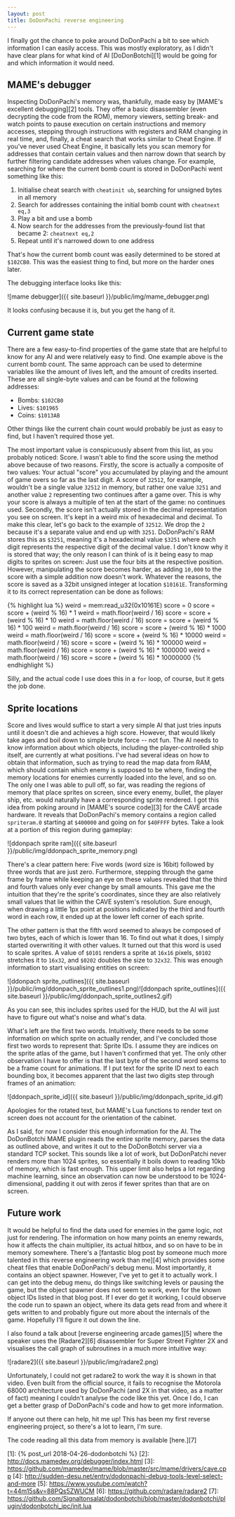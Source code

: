 ```yaml
---
layout: post
title: DoDonPachi reverse engineering
---
```


I finally got the chance to poke around DoDonPachi a bit to see which
information I can easily access. This was mostly exploratory, as I didn't have
clear plans for what kind of AI [DoDonBotchi][1] would be going for and which
information it would need.

## MAME's debugger

Inspecting DoDonPachi's memory was, thankfully, made easy by [MAME's excellent
debugging][2] tools. They offer a basic disassembler (even decrypting the code
from the ROM), memory viewers, setting break- and watch points to pause
execution on certain instructions and memory accesses, stepping through
instructions with registers and RAM changing in real time, and, finally, a
cheat search that works similar to Cheat Engine. If you've never used Cheat
Engine, it basically lets you scan memory for addresses that contain certain
values and then narrow down that search by further filtering candidate
addresses when values change. For example, searching for where the current bomb
count is stored in DoDonPachi went something like this:

1. Initialise cheat search with `cheatinit ub`, searching for unsigned bytes in
   all memory
2. Search for addresses containing the initial bomb count with `cheatnext eq,3`
3. Play a bit and use a bomb
4. Now search for the addresses from the previously-found list that became 2:
   `cheatnext eq,2`
5. Repeat until it's narrowed down to one address

That's how the current bomb count was easily determined to be stored at
`$102CB0`. This was the easiest thing to find, but more on the harder ones
later.

The debugging interface looks like this:

![mame debugger]({{ site.baseurl }}/public/img/mame_debugger.png)

It looks confusing because it is, but you get the hang of it.

## Current game state

There are a few easy-to-find properties of the game state that are helpful to
know for any AI and were relatively easy to find. One example above is the
current bomb count. The same approach can be used to determine variables like
the amount of lives left, and the amount of credits inserted. These are all
single-byte values and can be found at the following addresses:

* Bombs: `$102CB0`
* Lives: `$101965`
* Coins: `$1013AB`

Other things like the current chain count would probably be just as easy to
find, but I haven't required those yet.

The most important value is conspicuously absent from this list, as you
probably noticed: Score. I wasn't able to find the score using the method above
because of two reasons. Firstly, the score is actually a composite of two
values: Your actual "score" you accumulated by playing and the amount of game
overs so far as the last digit. A score of `32512`, for example, wouldn't be a
single value `32512` in memory, but rather one value `3251` and another value
`2` representing two continues after a game over. This is why your score is
always a multiple of ten at the start of the game: no continues used. Secondly,
the score isn't actually stored in the decimal representation you see on
screen. It's kept in a weird mix of hexadecimal and decimal. To make this
clear, let's go back to the example of `32512`. We drop the `2` because it's a
separate value and end up with `3251`. DoDonPachi's RAM stores this as `$3251`,
meaning it's a hexadecimal value `$3251` where each digit represents the
respective digit of the decimal value. I don't know why it is stored that way;
the only reason I can think of is it being easy to map digits to sprites on
screen: Just use the four bits at the respective position. However,
manipulating the score becomes harder, as adding `10,000` to the score with a
simple addition now doesn't work. Whatever the reasons, the score is saved as a
32bit unsigned integer at location `$10161E`. Transforming it to its correct
representation can be done as follows:

{% highlight lua %}
weird = mem:read_u32(0x10161E)
score = 0
score = score + (weird % 16) * 1
weird = math.floor(weird / 16)
score = score + (weird % 16) * 10
weird = math.floor(weird / 16)
score = score + (weird % 16) * 100
weird = math.floor(weird / 16)
score = score + (weird % 16) * 1000
weird = math.floor(weird / 16)
score = score + (weird % 16) * 10000
weird = math.floor(weird / 16)
score = score + (weird % 16) * 100000
weird = math.floor(weird / 16)
score = score + (weird % 16) * 1000000
weird = math.floor(weird / 16)
score = score + (weird % 16) * 10000000
{% endhighlight %}

Silly, and the actual code I use does this in a `for` loop, of course, but it
gets the job done.

## Sprite locations

Score and lives would suffice to start a very simple AI that just tries inputs
until it doesn't die and achieves a high score. However, that would likely take
ages and boil down to simple brute force -- not fun. The AI needs to know
information about which objects, including the player-controlled ship itself,
are currently at what positions. I've had several ideas on how to obtain that
information, such as trying to read the map data from RAM, which should contain
which enemy is supposed to be where, finding the memory locations for enemies
currently loaded into the level, and so on. The only one I was able to pull
off, so far, was reading the regions of memory that place sprites on screen,
since every enemy, bullet, the player ship, etc. would naturally have a
corresponding sprite rendered. I got this idea from poking around in [MAME's
source code][3] for the CAVE arcade hardware. It reveals that DoDonPachi's
memory contains a region called `spriteram.0` starting at `$400000` and going
on for `$40FFFF` bytes. Take a look at a portion of this region during gameplay:

![ddonpach sprite ram]({{ site.baseurl }}/public/img/ddonpach_sprite_memory.png)

There's a clear pattern here: Five words (word size is 16bit) followed by three
words that are just zero. Furthermore, stepping through the game frame by frame
while keeping an eye on these values revealed that the third and fourth values
only ever change by small amounts. This gave me the intuition that they're the
sprite's coordinates, since they are also relatively small values that lie
within the CAVE system's resolution. Sure enough, when drawing a little 1px
point at positions indicated by the third and fourth word in each row, it ended
up at the lower left corner of each sprite.

The other pattern is that the fifth word seemed to always be composed of two
bytes, each of which is lower than 16. To find out what it does, I simply
started overwriting it with other values. It turned out that this word is used
to scale sprites. A value of `$0101` renders a sprite at `16x16` pixels,
`$0102` stretches it to `16x32`, and `$0202` doubles the size to `32x32`. This
was enough information to start visualising entities on screen:

![ddonpach sprite_outlines]({{ site.baseurl }}/public/img/ddonpach_sprite_outlines1.png)![ddonpach sprite_outlines]({{ site.baseurl }}/public/img/ddonpach_sprite_outlines2.gif)

As you can see, this includes sprites used for the HUD, but the AI will just
have to figure out what's noise and what's data.

What's left are the first two words. Intuitively, there needs to be some
information on which sprite on actually render, and I've concluded those first
two words to represent that: Sprite IDs. I assume they are indices on the
sprite atlas of the game, but I haven't confirmed that yet. The only other
observation I have to offer is that the last byte of the second word seems to
be a frame count for animations. If I put text for the sprite ID next to each
bounding box, it becomes apparent that the last two digits step through frames
of an animation:

![ddonpach_sprite_id]({{ site.baseurl }}/public/img/ddonpach_sprite_id.gif)

Apologies for the rotated text, but MAME's Lua functions to render text on
screen does not account for the orientation of the cabinet.

As I said, for now I consider this enough information for the AI. The
DoDonBotchi MAME plugin reads the entire sprite memory, parses the data as
outlined above, and writes it out to the DoDonBotchi server via a standard TCP
socket. This sounds like a lot of work, but DoDonPatchi never renders more than
1024 sprites, so essentially it boils down to reading 10kb of memory, which is
fast enough. This upper limit also helps a lot regarding machine learning,
since an observation can now be understood to be 1024-dimensional, padding it
out with zeros if fewer sprites than that are on screen.

## Future work

It would be helpful to find the data used for enemies in the game logic, not
just for rendering. The information on how many points an enemy rewards, how it
affects the chain multiplier, its actual hitbox, and so on have to be in memory
somewhere. There's a [fantastic blog post by someone much more talented in this
reverse engineering work than me][4] which provides some cheat files that
enable DoDonPachi's debug menu. Most importantly, it contains an object
spawner. However, I've yet to get it to actually work. I can get into the debug
menu, do things like switching levels or pausing the game, but the object
spawner does not seem to work, even for the known object IDs listed in that
blog post. If I ever do get it working, I could observe the code run to spawn
an object, where its data gets read from and where it gets written to and
probably figure out more about the internals of the game. Hopefully I'll figure
it out down the line.

I also found a talk about [reverse engineering arcade games][5] where the
speaker uses the [Radare2][6] disassembler for Super Street Fighter 2X and
visualises the call graph of subroutines in a much more intuitive way:

![radare2]({{ site.baseurl }}/public/img/radare2.png)

Unfortunately, I could not get radare2 to work the way it is shown in that
video. Even built from the official source, it fails to recognise the Motorola
68000 architecture used by DoDonPachi (and 2X in that video, as a matter of
fact) meaning I couldn't analyse the code like this yet. Once I do, I can get a
better grasp of DoDonPachi's code and how to get more information.

If anyone out there can help, hit me up! This has been my first reverse
engineering project, so there's a lot to learn, I'm sure.

The code reading all this data from memory is available [here.][7]


[1]: {% post_url 2018-04-26-dodonbotchi %}
[2]: http://docs.mamedev.org/debugger/index.html
[3]: https://github.com/mamedev/mame/blob/master/src/mame/drivers/cave.cpp
[4]: http://sudden-desu.net/entry/dodonpachi-debug-tools-level-select-and-more
[5]: https://www.youtube.com/watch?t=44m15s&v=88PQs5ZWUCM
[6]: https://github.com/radare/radare2
[7]: https://github.com/Signaltonsalat/dodonbotchi/blob/master/dodonbotchi/plugin/dodonbotchi_ipc/init.lua
